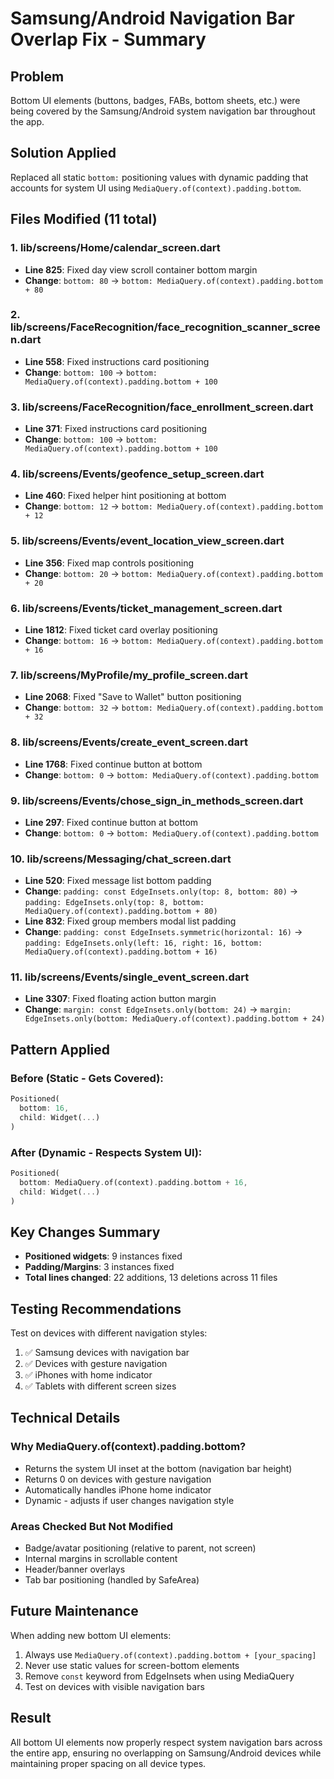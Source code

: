 # Samsung/Android Navigation Bar Overlap Fix - Summary

## Problem
Bottom UI elements (buttons, badges, FABs, bottom sheets, etc.) were being covered by the Samsung/Android system navigation bar throughout the app.

## Solution Applied
Replaced all static `bottom:` positioning values with dynamic padding that accounts for system UI using `MediaQuery.of(context).padding.bottom`.

## Files Modified (11 total)

### 1. **lib/screens/Home/calendar_screen.dart**
- **Line 825**: Fixed day view scroll container bottom margin
- **Change**: `bottom: 80` → `bottom: MediaQuery.of(context).padding.bottom + 80`

### 2. **lib/screens/FaceRecognition/face_recognition_scanner_screen.dart**
- **Line 558**: Fixed instructions card positioning
- **Change**: `bottom: 100` → `bottom: MediaQuery.of(context).padding.bottom + 100`

### 3. **lib/screens/FaceRecognition/face_enrollment_screen.dart**
- **Line 371**: Fixed instructions card positioning
- **Change**: `bottom: 100` → `bottom: MediaQuery.of(context).padding.bottom + 100`

### 4. **lib/screens/Events/geofence_setup_screen.dart**
- **Line 460**: Fixed helper hint positioning at bottom
- **Change**: `bottom: 12` → `bottom: MediaQuery.of(context).padding.bottom + 12`

### 5. **lib/screens/Events/event_location_view_screen.dart**
- **Line 356**: Fixed map controls positioning
- **Change**: `bottom: 20` → `bottom: MediaQuery.of(context).padding.bottom + 20`

### 6. **lib/screens/Events/ticket_management_screen.dart**
- **Line 1812**: Fixed ticket card overlay positioning
- **Change**: `bottom: 16` → `bottom: MediaQuery.of(context).padding.bottom + 16`

### 7. **lib/screens/MyProfile/my_profile_screen.dart**
- **Line 2068**: Fixed "Save to Wallet" button positioning
- **Change**: `bottom: 32` → `bottom: MediaQuery.of(context).padding.bottom + 32`

### 8. **lib/screens/Events/create_event_screen.dart**
- **Line 1768**: Fixed continue button at bottom
- **Change**: `bottom: 0` → `bottom: MediaQuery.of(context).padding.bottom`

### 9. **lib/screens/Events/chose_sign_in_methods_screen.dart**
- **Line 297**: Fixed continue button at bottom
- **Change**: `bottom: 0` → `bottom: MediaQuery.of(context).padding.bottom`

### 10. **lib/screens/Messaging/chat_screen.dart**
- **Line 520**: Fixed message list bottom padding
- **Change**: `padding: const EdgeInsets.only(top: 8, bottom: 80)` → `padding: EdgeInsets.only(top: 8, bottom: MediaQuery.of(context).padding.bottom + 80)`
- **Line 832**: Fixed group members modal list padding
- **Change**: `padding: const EdgeInsets.symmetric(horizontal: 16)` → `padding: EdgeInsets.only(left: 16, right: 16, bottom: MediaQuery.of(context).padding.bottom + 16)`

### 11. **lib/screens/Events/single_event_screen.dart**
- **Line 3307**: Fixed floating action button margin
- **Change**: `margin: const EdgeInsets.only(bottom: 24)` → `margin: EdgeInsets.only(bottom: MediaQuery.of(context).padding.bottom + 24)`

## Pattern Applied

### Before (Static - Gets Covered):
```dart
Positioned(
  bottom: 16,
  child: Widget(...)
)
```

### After (Dynamic - Respects System UI):
```dart
Positioned(
  bottom: MediaQuery.of(context).padding.bottom + 16,
  child: Widget(...)
)
```

## Key Changes Summary
- **Positioned widgets**: 9 instances fixed
- **Padding/Margins**: 3 instances fixed
- **Total lines changed**: 22 additions, 13 deletions across 11 files

## Testing Recommendations

Test on devices with different navigation styles:
1. ✅ Samsung devices with navigation bar
2. ✅ Devices with gesture navigation
3. ✅ iPhones with home indicator
4. ✅ Tablets with different screen sizes

## Technical Details

### Why MediaQuery.of(context).padding.bottom?
- Returns the system UI inset at the bottom (navigation bar height)
- Returns 0 on devices with gesture navigation
- Automatically handles iPhone home indicator
- Dynamic - adjusts if user changes navigation style

### Areas Checked But Not Modified
- Badge/avatar positioning (relative to parent, not screen)
- Internal margins in scrollable content
- Header/banner overlays
- Tab bar positioning (handled by SafeArea)

## Future Maintenance

When adding new bottom UI elements:
1. Always use `MediaQuery.of(context).padding.bottom + [your_spacing]`
2. Never use static values for screen-bottom elements
3. Remove `const` keyword from EdgeInsets when using MediaQuery
4. Test on devices with visible navigation bars

## Result
All bottom UI elements now properly respect system navigation bars across the entire app, ensuring no overlapping on Samsung/Android devices while maintaining proper spacing on all device types.

